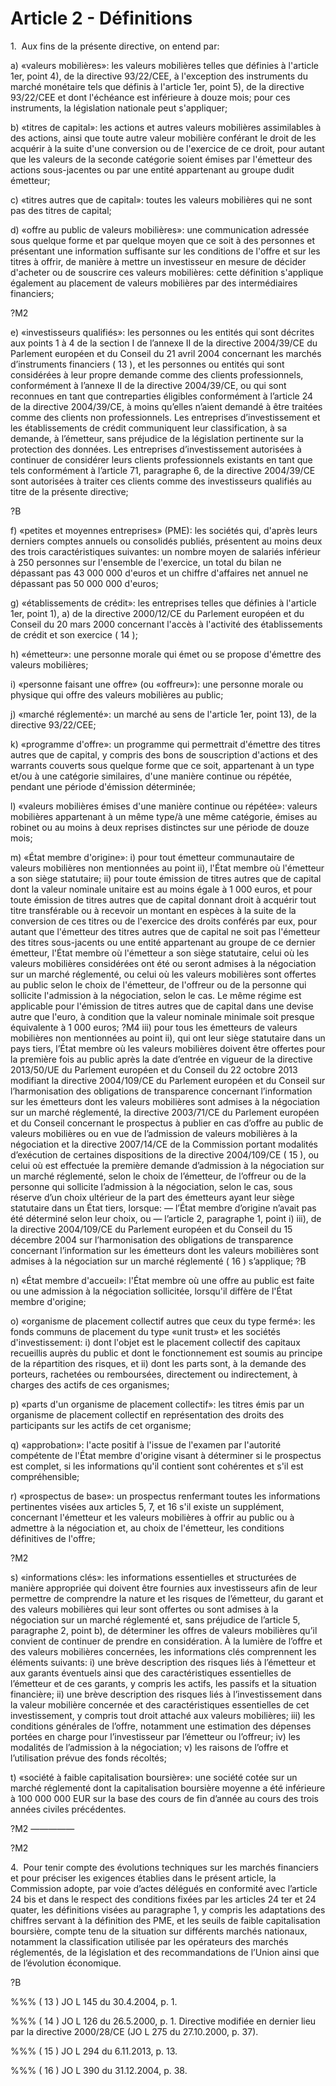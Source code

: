 # Article 2 - Définitions


1.  Aux fins de la présente directive, on entend par:

a) «valeurs mobilières»: les valeurs mobilières telles que définies à l'article 1er, point 4), de la directive 93/22/CEE, à l'exception des instruments du marché monétaire tels que définis à l'article 1er, point 5), de la directive 93/22/CEE et dont l'échéance est inférieure à douze mois; pour ces instruments, la législation nationale peut s'appliquer;

b) «titres de capital»: les actions et autres valeurs mobilières assimilables à des actions, ainsi que toute autre valeur mobilière conférant le droit de les acquérir à la suite d'une conversion ou de l'exercice de ce droit, pour autant que les valeurs de la seconde catégorie soient émises par l'émetteur des actions sous-jacentes ou par une entité appartenant au groupe dudit émetteur;

c) «titres autres que de capital»: toutes les valeurs mobilières qui ne sont pas des titres de capital;

d) «offre au public de valeurs mobilières»: une communication adressée sous quelque forme et par quelque moyen que ce soit à des personnes et présentant une information suffisante sur les conditions de l'offre et sur les titres à offrir, de manière à mettre un investisseur en mesure de décider d'acheter ou de souscrire ces valeurs mobilières: cette définition s'applique également au placement de valeurs mobilières par des intermédiaires financiers;

?M2

e) «investisseurs qualifiés»: les personnes ou les entités qui sont décrites aux points 1 à 4 de la section I de l’annexe II de la directive 2004/39/CE du Parlement européen et du Conseil du 21 avril 2004 concernant les marchés d’instruments financiers ( 13 ), et les personnes ou entités qui sont considérées à leur propre demande comme des clients professionnels, conformément à l’annexe II de la directive 2004/39/CE, ou qui sont reconnues en tant que contreparties éligibles conformément à l’article 24 de la directive 2004/39/CE, à moins qu’elles n’aient demandé à être traitées comme des clients non professionnels. Les entreprises d’investissement et les établissements de crédit communiquent leur classification, à sa demande, à l’émetteur, sans préjudice de la législation pertinente sur la protection des données. Les entreprises d’investissement autorisées à continuer de considérer leurs clients professionnels existants en tant que tels conformément à l’article 71, paragraphe 6, de la directive 2004/39/CE sont autorisées à traiter ces clients comme des investisseurs qualifiés au titre de la présente directive;

?B

f) «petites et moyennes entreprises» (PME): les sociétés qui, d'après leurs derniers comptes annuels ou consolidés publiés, présentent au moins deux des trois caractéristiques suivantes: un nombre moyen de salariés inférieur à 250 personnes sur l'ensemble de l'exercice, un total du bilan ne dépassant pas 43 000 000 d'euros et un chiffre d'affaires net annuel ne dépassant pas 50 000 000 d'euros;

g) «établissements de crédit»: les entreprises telles que définies à l'article 1er, point 1), a) de la directive 2000/12/CE du Parlement européen et du Conseil du 20 mars 2000 concernant l'accès à l'activité des établissements de crédit et son exercice ( 14 );

h) «émetteur»: une personne morale qui émet ou se propose d'émettre des valeurs mobilières;

i) «personne faisant une offre» (ou «offreur»): une personne morale ou physique qui offre des valeurs mobilières au public;

j) «marché réglementé»: un marché au sens de l'article 1er, point 13), de la directive 93/22/CEE;

k) «programme d'offre»: un programme qui permettrait d'émettre des titres autres que de capital, y compris des bons de souscription d'actions et des warrants couverts sous quelque forme que ce soit, appartenant à un type et/ou à une catégorie similaires, d'une manière continue ou répétée, pendant une période d'émission déterminée;

l) «valeurs mobilières émises d'une manière continue ou répétée»: valeurs mobilières appartenant à un même type/à une même catégorie, émises au robinet ou au moins à deux reprises distinctes sur une période de douze mois;

m) «État membre d'origine»: i) pour tout émetteur communautaire de valeurs mobilières non mentionnées au point ii), l'État membre où l'émetteur a son siège statutaire; ii) pour toute émission de titres autres que de capital dont la valeur nominale unitaire est au moins égale à 1 000 euros, et pour toute émission de titres autres que de capital donnant droit à acquérir tout titre transférable ou à recevoir un montant en espèces à la suite de la conversion de ces titres ou de l'exercice des droits conférés par eux, pour autant que l'émetteur des titres autres que de capital ne soit pas l'émetteur des titres sous-jacents ou une entité appartenant au groupe de ce dernier émetteur, l'État membre où l'émetteur a son siège statutaire, celui où les valeurs mobilières considérées ont été ou seront admises à la négociation sur un marché réglementé, ou celui où les valeurs mobilières sont offertes au public selon le choix de l'émetteur, de l'offreur ou de la personne qui sollicite l'admission à la négociation, selon le cas. Le même régime est applicable pour l'émission de titres autres que de capital dans une devise autre que l'euro, à condition que la valeur nominale minimale soit presque équivalente à 1 000 euros; ?M4 iii) pour tous les émetteurs de valeurs mobilières non mentionnées au point ii), qui ont leur siège statutaire dans un pays tiers, l’État membre où les valeurs mobilières doivent être offertes pour la première fois au public après la date d’entrée en vigueur de la directive 2013/50/UE du Parlement européen et du Conseil du 22 octobre 2013 modifiant la directive 2004/109/CE du Parlement européen et du Conseil sur l’harmonisation des obligations de transparence concernant l’information sur les émetteurs dont les valeurs mobilières sont admises à la négociation sur un marché réglementé, la directive 2003/71/CE du Parlement européen et du Conseil concernant le prospectus à publier en cas d’offre au public de valeurs mobilières ou en vue de l’admission de valeurs mobilières à la négociation et la directive 2007/14/CE de la Commission portant modalités d’exécution de certaines dispositions de la directive 2004/109/CE ( 15 ), ou celui où est effectuée la première demande d’admission à la négociation sur un marché réglementé, selon le choix de l’émetteur, de l’offreur ou de la personne qui sollicite l’admission à la négociation, selon le cas, sous réserve d’un choix ultérieur de la part des émetteurs ayant leur siège statutaire dans un État tiers, lorsque: — l’État membre d’origine n’avait pas été déterminé selon leur choix, ou — l’article 2, paragraphe 1, point i) iii), de la directive 2004/109/CE du Parlement européen et du Conseil du 15 décembre 2004 sur l’harmonisation des obligations de transparence concernant l’information sur les émetteurs dont les valeurs mobilières sont admises à la négociation sur un marché réglementé ( 16 ) s’applique; ?B

n) «État membre d'accueil»: l'État membre où une offre au public est faite ou une admission à la négociation sollicitée, lorsqu'il diffère de l'État membre d'origine;

o) «organisme de placement collectif autres que ceux du type fermé»: les fonds communs de placement du type «unit trust» et les sociétés d'investissement: i) dont l'objet est le placement collectif des capitaux recueillis auprès du public et dont le fonctionnement est soumis au principe de la répartition des risques, et ii) dont les parts sont, à la demande des porteurs, rachetées ou remboursées, directement ou indirectement, à charges des actifs de ces organismes;

p) «parts d'un organisme de placement collectif»: les titres émis par un organisme de placement collectif en représentation des droits des participants sur les actifs de cet organisme;

q) «approbation»: l'acte positif à l'issue de l'examen par l'autorité compétente de l'État membre d'origine visant à déterminer si le prospectus est complet, si les informations qu'il contient sont cohérentes et s'il est compréhensible;

r) «prospectus de base»: un prospectus renfermant toutes les informations pertinentes visées aux articles 5, 7, et 16 s'il existe un supplément, concernant l'émetteur et les valeurs mobilières à offrir au public ou à admettre à la négociation et, au choix de l'émetteur, les conditions définitives de l'offre;

?M2

s) «informations clés»: les informations essentielles et structurées de manière appropriée qui doivent être fournies aux investisseurs afin de leur permettre de comprendre la nature et les risques de l’émetteur, du garant et des valeurs mobilières qui leur sont offertes ou sont admises à la négociation sur un marché réglementé et, sans préjudice de l’article 5, paragraphe 2, point b), de déterminer les offres de valeurs mobilières qu’il convient de continuer de prendre en considération. À la lumière de l’offre et des valeurs mobilières concernées, les informations clés comprennent les éléments suivants: i) une brève description des risques liés à l’émetteur et aux garants éventuels ainsi que des caractéristiques essentielles de l’émetteur et de ces garants, y compris les actifs, les passifs et la situation financière; ii) une brève description des risques liés à l’investissement dans la valeur mobilière concernée et des caractéristiques essentielles de cet investissement, y compris tout droit attaché aux valeurs mobilières; iii) les conditions générales de l’offre, notamment une estimation des dépenses portées en charge pour l’investisseur par l’émetteur ou l’offreur; iv) les modalités de l’admission à la négociation; v) les raisons de l’offre et l’utilisation prévue des fonds récoltés;

t) «société à faible capitalisation boursière»: une société cotée sur un marché réglementé dont la capitalisation boursière moyenne a été inférieure à 100 000 000 EUR sur la base des cours de fin d’année au cours des trois années civiles précédentes.

?M2 —————

?M2

4.  Pour tenir compte des évolutions techniques sur les marchés financiers et pour préciser les exigences établies dans le présent article, la Commission adopte, par voie d’actes délégués en conformité avec l’article 24 bis et dans le respect des conditions fixées par les articles 24 ter et 24 quater, les définitions visées au paragraphe 1, y compris les adaptations des chiffres servant à la définition des PME, et les seuils de faible capitalisation boursière, compte tenu de la situation sur différents marchés nationaux, notamment la classification utilisée par les opérateurs des marchés réglementés, de la législation et des recommandations de l’Union ainsi que de l’évolution économique.

?B

%%% ( 13 ) JO L 145 du 30.4.2004, p. 1.

%%% ( 14 ) JO L 126 du 26.5.2000, p. 1. Directive modifiée en dernier lieu par la directive 2000/28/CE (JO L 275 du 27.10.2000, p. 37).

%%% ( 15 ) JO L 294 du 6.11.2013, p. 13.

%%% ( 16 ) JO L 390 du 31.12.2004, p. 38.
